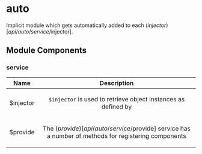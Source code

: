 
# auto

Implicit module which gets automatically added to each ($injector)[api/auto/service/$injector].




## Module Components

### service

| Name | Description |
| :--: | :--: |
| $injector | <p><code>$injector</code> is used to retrieve object instances as defined by</p>  |
| $provide | <p>The ($provide)[api/auto/service/$provide] service has a number of methods for registering components</p>  |







